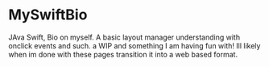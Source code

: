 # MySwiftBio
JAva Swift, Bio on myself. A basic layout manager understanding with onclick events and such. a WIP and something I am having fun with! Ill likely when im done with these pages transition it into a web based format. 
